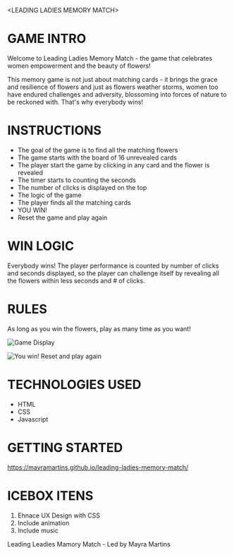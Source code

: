 \<LEADING LADIES MEMORY MATCH\>

# GAME INTRO

Welcome to Leading Ladies Memory Match - the game that celebrates women empowerment and the beauty of flowers!

This memory game is not just about matching cards - it brings the grace and resilience of flowers and just as flowers weather storms, women too have endured challenges and adversity, blossoming into forces of nature to be reckoned with. That's why everybody wins!

# INSTRUCTIONS

- The goal of the game is to find all the matching flowers
- The game starts with the board of 16 unrevealed cards
- The player start the game by clicking in any card and the flower is revealed
- The timer starts to counting the seconds
- The number of clicks is displayed on the top
- The logic of the game
- The player finds all the matching cards
- YOU WIN!
- Reset the game and play again

# WIN LOGIC

Everybody wins! The player performance is counted by number of clicks and seconds displayed, so the player can challenge itself by revealing all the flowers within less seconds and # of clicks.

# RULES

As long as you win the flowers, play as many time as you want!

![Game Display](https://imgur.com/a/OvCSEDr)

![You win! Reset and play again](https://imgur.com/a/C5O6KJT)

# TECHNOLOGIES USED

- HTML
- CSS
- Javascript

# GETTING STARTED

https://mayramartins.github.io/leading-ladies-memory-match/

# ICEBOX ITENS

1. Ehnace UX Design with CSS
2. Include animation
3. Include music

Leading Leadies Mamory Match - Led by Mayra Martins
